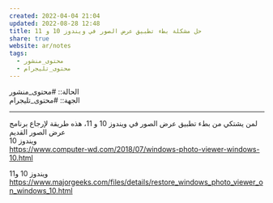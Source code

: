 ```yaml
---  
created: 2022-04-04 21:04  
updated: 2022-08-28 12:48  
title: حل مشكلة بطء تطبيق عرض الصور في ويندوز 10 و 11  
share: true  
website: ar/notes  
tags:  
  - محتوى_منشور  
  - محتوى_تليجرام  
---  
```

  
  
الحالة:: #محتوى_منشور  
الجهة:: #محتوى_تليجرام  
  
---  
  
لمن يشتكي من بطء تطبيق عرض الصور في ويندوز 10 و 11، هذه طريقة لإرجاع برنامج عرض الصور القديم  
ويندوز 10  
https://www.computer-wd.com/2018/07/windows-photo-viewer-windows-10.html  
  
ويندوز 10 و11  
https://www.majorgeeks.com/files/details/restore_windows_photo_viewer_on_windows_10.html
